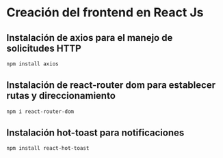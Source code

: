 # Creación del frontend en React Js


## Instalación de axios para el manejo de solicitudes HTTP
```bash
npm install axios
```
## Instalación de react-router dom para establecer rutas y direccionamiento
```bash
npm i react-router-dom
```

## Instalación hot-toast para notificaciones
```bash
npm install react-hot-toast
```